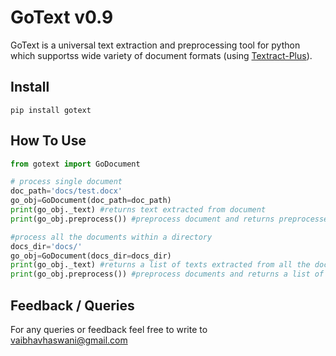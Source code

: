 # GoText v0.9
GoText is a universal text extraction and preprocessing tool for python which supportss wide variety of document formats (using [Textract-Plus](https://github.com/vaibhavhaswani/textract-plus)).

## Install

```
pip install gotext
```

## How To Use

``` python
from gotext import GoDocument

# process single document
doc_path='docs/test.docx'
go_obj=GoDocument(doc_path=doc_path)
print(go_obj._text) #returns text extracted from document
print(go_obj.preprocess()) #preprocess document and returns preprocessed text

#process all the documents within a directory
docs_dir='docs/'
go_obj=GoDocument(docs_dir=docs_dir)
print(go_obj._text) #returns a list of texts extracted from all the documents
print(go_obj.preprocess()) #preprocess documents and returns a list of preprocessed text
```

## Feedback / Queries

For any queries or feedback feel free to write to vaibhavhaswani@gmail.com
